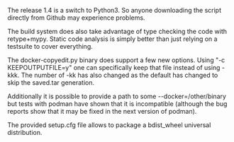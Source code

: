 The release 1.4 is a switch to Python3. So anyone
downloading the script directly from Github
may experience problems.

The build system does also take advantage of type
checking the code with retype+mypy. Static code
analysis is simply better than just relying on 
a testsuite to cover everything.

The docker-copyedit.py binary does support a few
new options. Using "-c KEEPOUTPUTFILE=y" one can
specifically keep that file instead of using -kkk.
The number of -kk has also changed as the default
has changed to skip the saved.tar generation.

Additionally it is possible to provide a path to
some --docker=/other/binary but tests with podman
have shown that it is incompatible (although the
bug reports show that it may be fixed in the next
version of podman).

The provided setup.cfg file allows to package a
bdist_wheel universal distribution.



